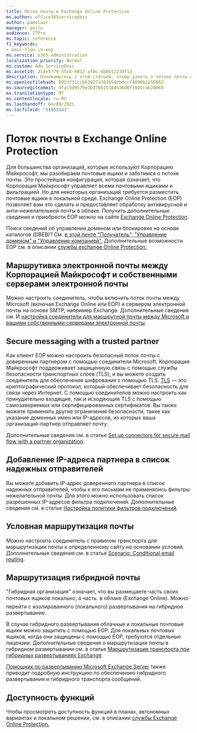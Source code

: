 ```yaml
---
title: Поток почты в Exchange Online Protection
ms.author: office365servicedesc
author: pamelaar
manager: gailw
audience: ITPro
ms.topic: reference
f1_keywords:
- mail-flow-in-eop
ms.service: o365-administration
localization_priority: Normal
ms.custom: Adm_ServiceDesc
ms.assetid: 214e5779-35c6-4912-af0c-8b0552239f13
description: Ознакомьтесь с этой статьей, чтобы узнать о потоке почты в Microsoft Exchange Online Protection (EOP).
ms.openlocfilehash: 0923f31ccb639271303654cbdccf4890b2a55062
ms.sourcegitcommit: 9fac5d9579e3b370b15384b36d0f1805cab20065
ms.translationtype: MT
ms.contentlocale: ru-RU
ms.lasthandoff: 04/09/2021
ms.locfileid: "51653141"
---
```

# <a name="mail-flow-in-exchange-online-protection"></a>Поток почты в Exchange Online Protection

Для большинства организаций, которые используют Корпорацию Майкрософт, мы разобираем почтовые ящики и заботимся о потоке почты. Это простейшая конфигурация, которая означает, что Корпорация Майкрософт управляет всеми почтовыми ящиками и фильтрацией. Но для некоторых организаций требуется разместить почтовые ящики в локальной среде. Exchange Online Protection (EOP) позволяет вам это сделать и предоставляет обработку антивирусной и анти-нежелательной почты в облаке. Получить дополнительные сведения и приобрести EOP можно на сайте [Exchange Online Protection](https://products.office.com/exchange/exchange-email-security-spam-protection).
  
Поиск сведений об управлении доменом или блокировке на основе каталогов (DBEB)? См. [в этой ленте "Получатель", "Управление доменом" и "Управление компанией".](recipient-domain-and-company-management.md) Дополнительные возможности EOP см. в описании [службы exchange Online Protection.](exchange-online-protection-service-description.md)
  
## <a name="routing-email-between-microsoft-and-your-own-email-servers"></a>Маршрутивка электронной почты между Корпорацией Майкрософт и собственными серверами электронной почты

Можно настроить соединитель, чтобы включить поток почты между Microsoft (включая Exchange Online или EOP) и сервером электронной почты на основе SMTP, например Exchange. Дополнительные сведения см. И [настройка соединители для маршрутной почты между Microsoft и вашими собственными серверами электронной почты](/exchange/mail-flow-best-practices/use-connectors-to-configure-mail-flow/set-up-connectors-to-route-mail).
  
## <a name="secure-messaging-with-a-trusted-partner"></a>Secure messaging with a trusted partner

Как клиент EOP можно настроить безопасный поток почты с доверенным партнером с помощью соединители Microsoft. Корпорация Майкрософт поддерживает защищенную связь с помощью службы безопасности транспортных слоев (TLS), и вы можете создать соединитель для обеспечения шифрования с помощью TLS. [TLS](/microsoft-365/compliance/exchange-online-uses-tls-to-secure-email-connections) — это криптографический протокол, который обеспечивает безопасность для связи через Интернет. С помощью соединителов можно настроить как принудительно входящие, так и исходяющие TLS с помощью самозаверяемых или сертифицированных сертификатов. Вы также можете применять другие ограничения безопасности, такие как указание доменных имен или IP-адресов, из которых ваша организация-партнер отправляет почту. 
  
Дополнительные сведения см. в статье [Set up connectors for secure mail flow with a partner organization](/exchange/mail-flow-best-practices/use-connectors-to-configure-mail-flow/set-up-connectors-for-secure-mail-flow-with-a-partner).
  
## <a name="safe-listing-a-partners-ip-address"></a>Добавление IP-адреса партнера в список надежных отправителей

Вы можете добавить IP-адрес доверенного партнера в список надежных отправителей, чтобы к его письмам не применялись фильтры нежелательной почты. Для этого можно использовать список разрешенных IP-адресов фильтра подключений. Дополнительные сведения см. в статье [Настройка политики фильтров подключений](/microsoft-365/security/office-365-security/configure-the-connection-filter-policy).
  
## <a name="conditional-mail-routing"></a>Условная маршрутизация почты

Можно настроить соединитель с правилом транспорта для маршрутизации почты к определенному сайту на основании условий. Дополнительные сведения см. в статье [Scenario: Conditional email routing](/exchange/mail-flow-best-practices/use-connectors-to-configure-mail-flow/conditional-mail-routing).
  
## <a name="hybrid-mail-routing"></a>Маршрутизация гибридной почты

"Гибридная организация" означает, что вы размещаете часть своих почтовых ящиков локально, а часть  в облаке (Exchange Online). Можно перейти с изолированного (локального) развертывания на гибридное развертывание.
  
В случае гибридного развертывания облачные и локальные почтовые ящики можно защитить с помощью EOP. Для локальных почтовых ящиков, когда они защищены с помощью EOP, требуются отдельные лицензии. Дополнительные сведения о маршрутизации почты в гибридном развертывании см. в статье [Маршрутизация транспорта при гибридных развертываниях Exchange](/exchange/transport-routing).
  
[Помощник по развертыванию Microsoft Exchange Server](/exchange/exchange-deployment-assistant) также приводит подробную инструкцию по обеспечению гибридного развертывания и гибридного транспорта сообщений. 
  
## <a name="feature-availability"></a>Доступность функций

Чтобы просмотреть доступность функций в планах, автономных вариантах и локальном решении, см. в описании [службы Exchange Online Protection.](exchange-online-protection-service-description.md)